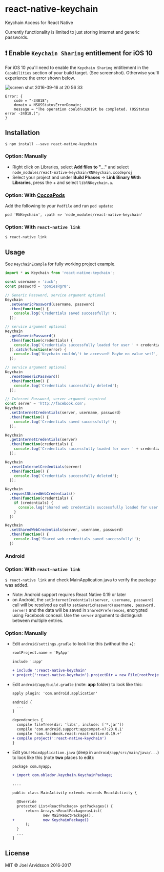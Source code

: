 # react-native-keychain
Keychain Access for React Native

Currently functionality is limited to just storing internet and generic passwords. 

## ❗ Enable `Keychain Sharing` entitlement for iOS 10

For iOS 10 you'll need to enable the `Keychain Sharing` entitlement in the `Capabilities` section of your build target. (See screenshot). Otherwise you'll experience the error shown below.

![screen shot 2016-09-16 at 20 56 33](https://cloud.githubusercontent.com/assets/512692/18597833/15316342-7c50-11e6-92e7-781651e61563.png)

```
Error: {
    code = "-34018";
    domain = NSOSStatusErrorDomain;
    message = "The operation couldn\U2019t be completed. (OSStatus error -34018.)";
}
```

## Installation

`$ npm install --save react-native-keychain`

### Option: Manually

* Right click on Libraries, select **Add files to "…"** and select `node_modules/react-native-keychain/RNKeychain.xcodeproj`
* Select your project and under **Build Phases** -> **Link Binary With Libraries**, press the + and select `libRNKeychain.a`.

### Option: With [CocoaPods](https://cocoapods.org/)

Add the following to your `Podfile` and run `pod update`:

```
pod 'RNKeychain', :path => 'node_modules/react-native-keychain'
```

### Option: With `react-native link`

`$ react-native link`

## Usage

See `KeychainExample` for fully working project example.

```js
import * as Keychain from 'react-native-keychain';

const username = 'zuck';
const password = 'poniesRgr8';

// Generic Password, service argument optional
Keychain
  .setGenericPassword(username, password)
  .then(function() {
    console.log('Credentials saved successfully!');
  });

// service argument optional
Keychain
  .getGenericPassword()
  .then(function(credentials) {
    console.log('Credentials successfully loaded for user ' + credentials.username);
  }).catch(function(error) {
    console.log('Keychain couldn\'t be accessed! Maybe no value set?', error);
  });

// service argument optional
Keychain
  .resetGenericPassword()
  .then(function() {
    console.log('Credentials successfully deleted');
  });

// Internet Password, server argument required
const server = 'http://facebook.com';
Keychain
  .setInternetCredentials(server, username, password)
  .then(function() {
    console.log('Credentials saved successfully!');
  });

Keychain
  .getInternetCredentials(server)
  .then(function(credentials) {
    console.log('Credentials successfully loaded for user ' + credentials.username);
  });

Keychain
  .resetInternetCredentials(server)
  .then(function() {
    console.log('Credentials successfully deleted');
  });

Keychain
  .requestSharedWebCredentials()
  .then(function(credentials) {
    if (credentials) {
      console.log('Shared web credentials successfully loaded for user ' + credentials.username);
    } 
  })

Keychain
  .setSharedWebCredentials(server, username, password)
  .then(function() {
    console.log('Shared web credentials saved successfully!');
  })

```

### Android

### Option: With `react-native link`

`$ react-native link` and check MainApplication.java to verify the package was added.

* Note: Android support requires React Native 0.19 or later
* on Android, the `setInternetCredentials(server, username, password)` call will be resolved as call to `setGenericPassword(username, password, server)` and the data will be saved in `SharedPreferences`, encrypted using Facebook conceal. Use the `server` argument to distinguish between multiple entries.


### Option: Manually


* Edit `android/settings.gradle` to look like this (without the +):

  ```diff
  rootProject.name = 'MyApp'

  include ':app'

  + include ':react-native-keychain'
  + project(':react-native-keychain').projectDir = new File(rootProject.projectDir, '../node_modules/react-native-keychain/android')
  ```

* Edit `android/app/build.gradle` (note: **app** folder) to look like this: 

  ```diff
  apply plugin: 'com.android.application'

  android {
    ...
  }

  dependencies {
    compile fileTree(dir: 'libs', include: ['*.jar'])
    compile 'com.android.support:appcompat-v7:23.0.1'
    compile 'com.facebook.react:react-native:0.19.+'
  + compile project(':react-native-keychain')
  }
  ```

* Edit your `MainApplication.java` (deep in `android/app/src/main/java/...`) to look like this (note **two** places to edit):

  ```diff
  package com.myapp;

  + import com.oblador.keychain.KeychainPackage;

  ....

  public class MainActivity extends extends ReactActivity {

    @Override
    protected List<ReactPackage> getPackages() {
        return Arrays.<ReactPackage>asList(
                new MainReactPackage(),
  +             new KeychainPackage()
        );
    }
    ...
  }
  ```

## License
MIT © Joel Arvidsson 2016-2017
